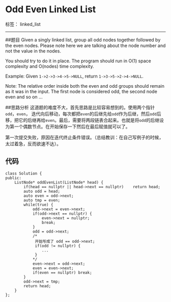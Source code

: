 ﻿# Odd Even Linked List

标签： linked_list

---

##题目
Given a singly linked list, group all odd nodes together followed by the even nodes. Please note here we are talking about the node number and not the value in the nodes.

You should try to do it in place. The program should run in O(1) space complexity and O(nodes) time complexity.

Example:
Given `1->2->3->4->5->NULL`,
return `1->3->5->2->4->NULL`.

Note:
The relative order inside both the even and odd groups should remain as it was in the input.
The first node is considered odd, the second node even and so on ... 

##思路分析
这道题的难度不大，首先思路是比较容易想到的。使用两个指针`odd`，`even`， 迭代向后移动，每次都把`even`的后继先给`odd`作为后继，然后`odd`后移，把它的后继再给`even`。最后，需要将两段链表合起来。也就是将`odd`的后继设为第一个偶数节点。在开始保存一下然后在最后赋值就可以了。

第一次提交失败，原因在迭代终止条件错误。（总结教训：在自己写例子的时候，太过着急，反而欲速不达）。 

## 代码
```
class Solution {
public:
    ListNode* oddEvenList(ListNode* head) {
        if(head == nullptr || head->next == nullptr)    return head;
        auto odd = head;
        auto even = odd->next;
        auto tmp = even;
        while(true) {
            odd->next = even->next;
            if(odd->next == nullptr) {   
                even->next = nullptr;
                break;
            }
            odd = odd->next;
            /*
             开始写成了 odd == odd->next;
             if(odd != nullptr) {
                ...
             }
            */
            even->next = odd->next;
            even = even->next;
            if(even == nullptr) break;
        }
        odd->next = tmp;
        return head;
    }
};
```



